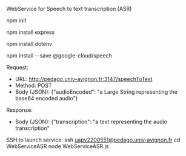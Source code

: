 WebService for Speech to text transcription (ASR)

npm init

npm install express

npm install dotenv

npm install --save @google-cloud/speech

Request:
- URL: http://pedago.univ-avignon.fr:3147/speechToText
- Method: POST
- Body (JSON):
{"audioEncoded": "a Large String representing the base64 encoded audio"}

Response:
- Body (JSON):
{"transcription": "a text representing the audio transcription"

SSH to launch service:
ssh uapv2200551@pedago.univ-avignon.fr
cd WebServiceASR
node WebServiceASR.js